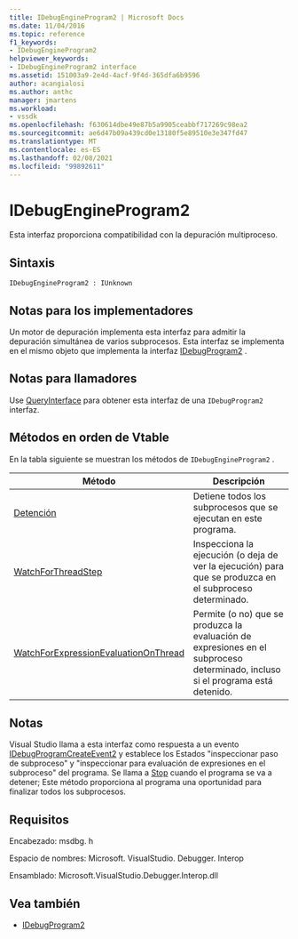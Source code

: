 ```yaml
---
title: IDebugEngineProgram2 | Microsoft Docs
ms.date: 11/04/2016
ms.topic: reference
f1_keywords:
- IDebugEngineProgram2
helpviewer_keywords:
- IDebugEngineProgram2 interface
ms.assetid: 151003a9-2e4d-4acf-9f4d-365dfa6b9596
author: acangialosi
ms.author: anthc
manager: jmartens
ms.workload:
- vssdk
ms.openlocfilehash: f630614dbe49e87b5a9905ceabbf717269c98ea2
ms.sourcegitcommit: ae6d47b09a439cd0e13180f5e89510e3e347fd47
ms.translationtype: MT
ms.contentlocale: es-ES
ms.lasthandoff: 02/08/2021
ms.locfileid: "99892611"
---
```

# <a name="idebugengineprogram2"></a>IDebugEngineProgram2
Esta interfaz proporciona compatibilidad con la depuración multiproceso.

## <a name="syntax"></a>Sintaxis

```
IDebugEngineProgram2 : IUnknown
```

## <a name="notes-for-implementers"></a>Notas para los implementadores
 Un motor de depuración implementa esta interfaz para admitir la depuración simultánea de varios subprocesos. Esta interfaz se implementa en el mismo objeto que implementa la interfaz [IDebugProgram2](../../../extensibility/debugger/reference/idebugprogram2.md) .

## <a name="notes-for-callers"></a>Notas para llamadores
 Use [QueryInterface](/cpp/atl/queryinterface) para obtener esta interfaz de una `IDebugProgram2` interfaz.

## <a name="methods-in-vtable-order"></a>Métodos en orden de Vtable
 En la tabla siguiente se muestran los métodos de `IDebugEngineProgram2` .

|Método|Descripción|
|------------|-----------------|
|[Detención](../../../extensibility/debugger/reference/idebugengineprogram2-stop.md)|Detiene todos los subprocesos que se ejecutan en este programa.|
|[WatchForThreadStep](../../../extensibility/debugger/reference/idebugengineprogram2-watchforthreadstep.md)|Inspecciona la ejecución (o deja de ver la ejecución) para que se produzca en el subproceso determinado.|
|[WatchForExpressionEvaluationOnThread](../../../extensibility/debugger/reference/idebugengineprogram2-watchforexpressionevaluationonthread.md)|Permite (o no) que se produzca la evaluación de expresiones en el subproceso determinado, incluso si el programa está detenido.|

## <a name="remarks"></a>Notas
 Visual Studio llama a esta interfaz como respuesta a un evento [IDebugProgramCreateEvent2](../../../extensibility/debugger/reference/idebugprogramcreateevent2.md) y establece los Estados "inspeccionar paso de subproceso" y "inspeccionar para evaluación de expresiones en el subproceso" del programa. Se llama a [Stop](../../../extensibility/debugger/reference/idebugengineprogram2-stop.md) cuando el programa se va a detener; Este método proporciona al programa una oportunidad para finalizar todos los subprocesos.

## <a name="requirements"></a>Requisitos
 Encabezado: msdbg. h

 Espacio de nombres: Microsoft. VisualStudio. Debugger. Interop

 Ensamblado: Microsoft.VisualStudio.Debugger.Interop.dll

## <a name="see-also"></a>Vea también
- [IDebugProgram2](../../../extensibility/debugger/reference/idebugprogram2.md)

